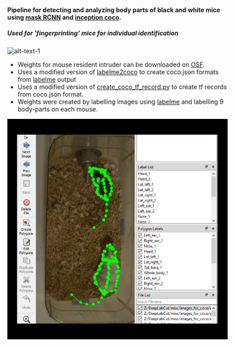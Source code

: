 #### Pipeline for detecting and analyzing body parts of black and white mice using [mask RCNN](https://github.com/matterport/Mask_RCNN) and [inception coco](https://github.com/tensorflow/models/blob/master/research/object_detection/g3doc/detection_model_zoo.md).
##### Used for 'fingerprinting' mice for individual identification
![alt-text-1](images/maskedrcnn_mice.gif "Mask RCNN")
* Weights for mouse resident intruder can be downloaded on [OSF](https://osf.io/6hpdf/). 
* Uses a modified version of [labelme2coco](https://github.com/wkentaro/labelme/blob/master/examples/instance_segmentation/labelme2coco.py) to create coco.json formats from [labelme](https://github.com/wkentaro/labelme) output
* Uses a modified version of [create_coco_tf_record.py](https://github.com/tensorflow/models/blob/master/research/object_detection/dataset_tools/create_coco_tf_record.py) to create tf records from coco.json format.
* Weights were created by labelling images using [labelme](https://github.com/wkentaro/labelme) and labelling 9 body-parts on each mouse.

![alt-text-1](images/labelme_example.jpg "body parts tracked")



 



 

   


 
 


  
